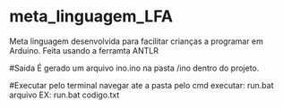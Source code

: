 # meta_linguagem_LFA
Meta linguagem desenvolvida para facilitar crianças a programar em Arduino. Feita usando a ferramta ANTLR

#Saida
É gerado um arquivo ino.ino na pasta /ino dentro do projeto.

#Executar pelo terminal
navegar ate a pasta pelo cmd
executar: run.bat arquivo
EX: run.bat codigo.txt